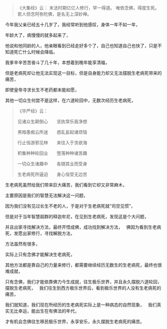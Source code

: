 > 《大集经》云：
> 末法时期亿亿人修行，罕一得道。
> 唯依念佛，得度生死。
> 若人但念阿弥陀佛，是名无上深妙禅。

今年我父亲已经五十几岁了，我经常听到他感叹，身体一年不如一年，

年龄大了，病慢慢的就多起来了，

他说和他同龄的人，他亲眼看到已经走好多个了，自己也知道自己也快了，只是不知道死亡什么时候会降临，

我爹辛辛苦苦奋斗了几十年，本想着到晚年能享清福，

但是老病死却让他无法实现这一目标，但是自身能力却又无法摆脱生老病死带来的痛苦，

即使皇帝寻求长生不老药都未能如愿，

其他一切众生何尝不是这样，在六道轮回中，无数次经历生老病死，

> 《华严经》云：
> 
> 见诸众生颠倒心　　坚执常乐我净想　
> 
> 黑暗愚痴云所迷　　惑乱妄起诸烦恼　
> 
> 行止恒游邪见林　　来往入于贪欲海　
> 
> 积集种种轮回业　　堕落种种诸苦趣　
> 
> 一切众生诸趣中　　各随其业而受身　
> 
> 生老病死所逼迫　　身心恒受无边苦

生老病死虽然给我们带来巨大痛苦，我们看到它却又非常麻木，

主要原因是我们的智慧无法解决这一问题，

因为我们没有见过长生不老的人，于是对于生老病死就“司空见惯”，

但是对于当年智慧超群的释迦牟尼，在见到生老病死，发现这是个大问题，

并且出家寻找解决方法，最终开悟成佛，成功找到解决方法，
&nbsp;
佛因为看到生老病死，发愿出家修行，寻找解脱方法，

方法虽然有很多，

实际上只有念佛才能解决生老病死，

其他方法都是靠自己的力量来修行，都需要继续经历无数生的生老病死，最终也很难成就，

只有念佛，我们才能依靠佛力今生成就，往生极乐世界，并且永久摆脱六道轮回，摆脱生老病死，
&nbsp;
我们往生到西方极乐世界后，看到极乐世界的人没有生老病死的痛苦，

我们就知道，我们现在所经历的生老病死实际上是一种病态的自然现象，
&nbsp;
我们真实无比幸运，能出生在有佛法的年代，

才有机会念佛往生移民极乐世界，永享安乐，永久摆脱生老病死的痛苦。

